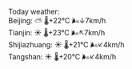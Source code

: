 Today weather:  
Beijing: ⛅️  🌡️+22°C 🌬️↓7km/h  
Tianjin: ☀️   🌡️+23°C 🌬️↖7km/h  
Shijiazhuang: ☀️   🌡️+21°C 🌬️↙4km/h  
Tangshan: ☀️   🌡️+20°C 🌬️↙4km/h  
